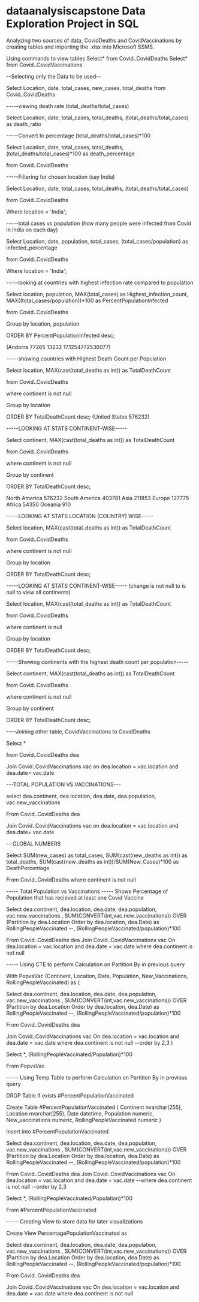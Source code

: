 # dataanalysiscapstone Data Exploration Project in SQL

Analyzing two sources of data, CovidDeaths and CovidVaccinations by creating tables
and importing the .xlsx into Microsoft SSMS.

Using commands to view tables
Select* from Covid..CovidDeaths
Select* from Covid..CovidVaccinations 

--Selecting only the Data to be used--

Select Location, date, total_cases, new_cases, total_deaths
from Covid..CovidDeaths

-----viewing death rate (total_deaths/total_cases)

Select Location, date, total_cases, total_deaths, (total_deaths/total_cases) as death_ratio

-----Convert to percentage  (total_deaths/total_cases)*100

Select Location, date, total_cases, total_deaths, (total_deaths/total_cases)*100 
as death_percentage

from Covid..CovidDeaths

-----Filtering for chosen location (say India)

Select Location, date, total_cases, total_deaths, (total_deaths/total_cases)

from Covid..CovidDeaths

Where location = 'India';

-----total cases vs population (how many people were infected from Covid in India on each day)

Select Location, date, population, total_cases, (total_cases/population) as infected_percentage

from Covid..CovidDeaths

Where location = 'India';

-----looking at countries with highest infection rate compared to population

Select location, population, MAX(total_cases) as Highest_infection_count, MAX((total_cases/population))*100 as PercentPopulationInfected

from Covid..CovidDeaths

Group by location, population

ORDER BY PercentPopulationInfected desc;

(Andorra	77265	13232	17.1254772536077)

-----showing countries with Highest Death Count per Population

Select location, MAX(cast(total_deaths as int)) as TotalDeathCount

from Covid..CovidDeaths

where continent is not null

Group by location

ORDER BY TotalDeathCount desc;
(United States	576232)

-----LOOKING AT STATS CONTINENT-WISE-----

Select continent, MAX(cast(total_deaths as int)) as TotalDeathCount

from Covid..CovidDeaths

where continent is not null

Group by continent

ORDER BY TotalDeathCount desc;

North America	576232
South America	403781
Asia	211853
Europe	127775
Africa	54350
Oceania	910

-----LOOKING AT STATS LOCATION (COUNTRY) WISE-----

Select location, MAX(cast(total_deaths as int)) as TotalDeathCount

from Covid..CovidDeaths

where continent is not null

Group by location

ORDER BY TotalDeathCount desc;


-----LOOKING AT STATS CONTINENT-WISE-----  (change is not null to is null to view all continents)

Select location, MAX(cast(total_deaths as int)) as TotalDeathCount

from Covid..CovidDeaths

where continent is null

Group by location

ORDER BY TotalDeathCount desc;

-----Showing continents with the highest death count per population-----

Select continent, MAX(cast(total_deaths as int)) as TotalDeathCount

from Covid..CovidDeaths

where continent is not null

Group by continent

ORDER BY TotalDeathCount desc;

----Joining other table, CovidVaccinations to CovidDeaths

Select *

from Covid..CovidDeaths dea

Join Covid..CovidVaccinations vac
on dea.location = vac.location
and dea.date= vac.date
   

---TOTAL POPULATION VS VACCINATIONS---

select dea.continent, dea.location, dea.date, dea.population, vac.new_vaccinations

From Covid..CovidDeaths dea

Join Covid..CovidVaccinations vac
on dea.location = vac.location
and dea.date= vac.date


-- GLOBAL NUMBERS

Select SUM(new_cases) as total_cases, SUM(cast(new_deaths as int)) as total_deaths, SUM(cast(new_deaths as int))/SUM(New_Cases)*100 as DeathPercentage

From Covid..CovidDeaths
where continent is not null 

----- Total Population vs Vaccinations
----- Shows Percentage of Population that has recieved at least one Covid Vaccine


Select dea.continent, dea.location, dea.date, dea.population, vac.new_vaccinations
, SUM(CONVERT(int,vac.new_vaccinations)) OVER (Partition by dea.Location Order by dea.location, dea.Date) as RollingPeopleVaccinated
--, (RollingPeopleVaccinated/population)*100

From Covid..CovidDeaths dea
Join Covid..CovidVaccinations vac
	On dea.location = vac.location
	and dea.date = vac.date
where dea.continent is not null 

----- Using CTE to perform Calculation on Partition By in previous query


With PopvsVac (Continent, Location, Date, Population, New_Vaccinations, RollingPeopleVaccinated)
as
(

Select dea.continent, dea.location, dea.date, dea.population, vac.new_vaccinations
, SUM(CONVERT(int,vac.new_vaccinations)) OVER (Partition by dea.Location Order by dea.location, dea.Date) as RollingPeopleVaccinated
--, (RollingPeopleVaccinated/population)*100

From Covid..CovidDeaths dea

Join Covid..CovidVaccinations vac
	On dea.location = vac.location
	and dea.date = vac.date
where dea.continent is not null 
--order by 2,3
)

Select *, (RollingPeopleVaccinated/Population)*100

From PopvsVac

----- Using Temp Table to perform Calculation on Partition By in previous query


DROP Table if exists #PercentPopulationVaccinated

Create Table #PercentPopulationVaccinated
(
Continent nvarchar(255),
Location nvarchar(255),
Date datetime,
Population numeric,
New_vaccinations numeric,
RollingPeopleVaccinated numeric
)

Insert into #PercentPopulationVaccinated

Select dea.continent, dea.location, dea.date, dea.population, vac.new_vaccinations
, SUM(CONVERT(int,vac.new_vaccinations)) OVER (Partition by dea.Location Order by dea.location, dea.Date) as RollingPeopleVaccinated
--, (RollingPeopleVaccinated/population)*100

From Covid..CovidDeaths dea
Join Covid..CovidVaccinations vac
	On dea.location = vac.location
	and dea.date = vac.date
--where dea.continent is not null 
--order by 2,3

Select *, (RollingPeopleVaccinated/Population)*100

From #PercentPopulationVaccinated

----- Creating View to store data for later visualizations

Create View PercentagePopulationVaccinated as

Select dea.continent, dea.location, dea.date, dea.population, vac.new_vaccinations
, SUM(CONVERT(int,vac.new_vaccinations)) OVER (Partition by dea.Location Order by dea.location, dea.Date) as RollingPeopleVaccinated
--, (RollingPeopleVaccinated/population)*100

From Covid..CovidDeaths dea

Join Covid..CovidVaccinations vac
	On dea.location = vac.location
	and dea.date = vac.date
where dea.continent is not null 

     
     

